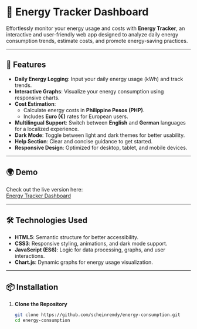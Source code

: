# 🌟 Energy Tracker Dashboard

Effortlessly monitor your energy usage and costs with **Energy Tracker**, an interactive and user-friendly web app designed to analyze daily energy consumption trends, estimate costs, and promote energy-saving practices.

---

## 🚀 Features

- **Daily Energy Logging**: Input your daily energy usage (kWh) and track trends.
- **Interactive Graphs**: Visualize your energy consumption using responsive charts.
- **Cost Estimation**:
  - Calculate energy costs in **Philippine Pesos (PHP)**.
  - Includes **Euro (€)** rates for European users.
- **Multilingual Support**: Switch between **English** and **German** languages for a localized experience.
- **Dark Mode**: Toggle between light and dark themes for better usability.
- **Help Section**: Clear and concise guidance to get started.
- **Responsive Design**: Optimized for desktop, tablet, and mobile devices.

---

## 🌍 Demo

Check out the live version here:  
[Energy Tracker Dashboard](https://scheinremdy.github.io/energy-consumption/)

---

## 🛠️ Technologies Used

- **HTML5**: Semantic structure for better accessibility.
- **CSS3**: Responsive styling, animations, and dark mode support.
- **JavaScript (ES6)**: Logic for data processing, graphs, and user interactions.
- **Chart.js**: Dynamic graphs for energy usage visualization.

---

## 📦 Installation

1. **Clone the Repository**
   ```bash
   git clone https://github.com/scheinremdy/energy-consumption.git
   cd energy-consumption

